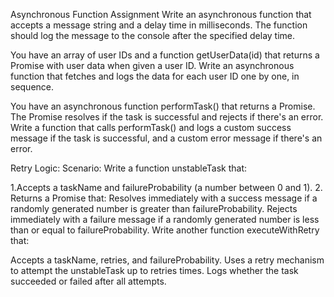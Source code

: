 Asynchronous Function Assignment
Write an asynchronous function that accepts a message string and a delay time in milliseconds. The function should log the message to the console after the specified delay time.

You have an array of user IDs and a function getUserData(id) that returns a Promise with user data when given a user ID. Write an asynchronous function that fetches and logs the data for each user ID one by one, in sequence.

You have an asynchronous function performTask() that returns a Promise. The Promise resolves if the task is successful and rejects if there's an error. Write a function that calls performTask() and logs a custom success message if the task is successful, and a custom error message if there's an error.

Retry Logic:
Scenario:
Write a function unstableTask that:

1.Accepts a taskName and failureProbability (a number between 0 and 1).
2. Returns a Promise that:
Resolves immediately with a success message if a randomly generated number is greater than failureProbability.
Rejects immediately with a failure message if a randomly generated number is less than or equal to failureProbability.
Write another function executeWithRetry that:

Accepts a taskName, retries, and failureProbability.
Uses a retry mechanism to attempt the unstableTask up to retries times.
Logs whether the task succeeded or failed after all attempts.


